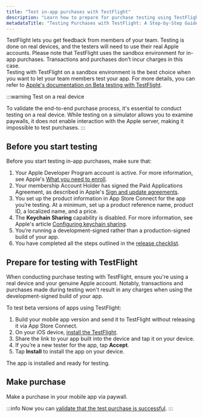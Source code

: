 ```yaml
---
title: "Test in-app purchases with TestFlight"
description: "Learn how to prepare for purchase testing using TestFlight, ensuring smooth testing processes on real devices with genuine Apple accounts. Follow this guide to seamlessly validate your app's purchase flow"
metadataTitle: "Testing Purchases with TestFlight: A Step-by-Step Guide"
---
```


TestFlight lets you get feedback from members of your team. Testing is done on real devices, and the testers will need to use their real Apple accounts. Please note that TestFlight uses the sandbox environment for in-app purchases. Transactions and purchases don’t incur charges in this case.  
Testing with TestFlight on a sandbox environment is the best choice when you want to let your team members test your app. For more details, you can refer to [Apple's documentation on Beta testing with TestFlight](https://developer.apple.com/testflight/).

:::warning
Test on a real device

To validate the end-to-end purchase process, it's essential to conduct testing on a real device. While testing on a simulator allows you to examine paywalls, it does not enable interaction with the Apple server, making it impossible to test purchases.
:::

## Before you start testing

Before you start testing in-app purchases, make sure that:

1. Your Apple Developer Program account is active. For more information, see Apple's [What you need to enroll](https://developer.apple.com/programs/enroll).
2. Your membership Account Holder has signed the Paid Applications Agreement, as described in Apple's [Sign and update agreements](https://developer.apple.com/help/app-store-connect/manage-agreements/sign-and-update-agreements).
3. You set up the product information in App Store Connect for the app you’re testing. At a minimum, set up a product reference name, product ID, a localized name, and a price.
4. The **Keychain Sharing** capability is disabled. For more information, see Apple's article [Configuring keychain sharing](https://developer.apple.com/documentation/xcode/configuring-keychain-sharing).
5. You’re running a development-signed rather than a production-signed build of your app. 
6. You have completed all the steps outlined in the [release checklist](release-checklist).

## Prepare for testing with TestFlight

When conducting purchase testing with TestFlight, ensure you're using a real device and your genuine Apple account. Notably, transactions and purchases made during testing won't result in any charges when using the development-signed build of your app.

To test beta versions of apps using TestFlight:

1. Build your mobile app version and send it to TestFlight without releasing it via App Store Connect.
2. On your iOS device, [install the TestFlight](https://itunes.apple.com/us/app/testflight/id899247664?mt=8).
3. Share the link to your app built into the device and tap it on your device.
4. If you’re a new tester for the app, tap **Accept**.
5. Tap **Install** to install the app on your device.

The app is installed and ready for testing.

## Make purchase

Make a purchase in your mobile app via paywall.

:::info
Now you can [validate that the test purchase is successful](validate-test-purchases).
:::